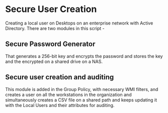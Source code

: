 # Secure User Creation
Creating a local user on Desktops on an enterprise network with Active Directory. There are two modules in this script - 

## Secure Password Generator
That generates a 256-bit key and encrypts the password and stores the key and the encrypted on a shared drive on a NAS.
## Secure user creation and auditing
This module is added in the Group Policy, with necessary WMI filters, and creates a user on all the workstations in the organization and simultaneously creates a CSV file on a shared path and keeps updating it with the Local Users and their attributes for auditing.

